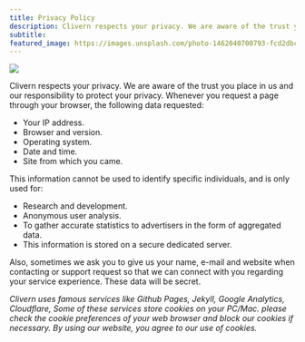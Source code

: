 ```yaml
---
title: Privacy Policy
description: Clivern respects your privacy. We are aware of the trust you place in us and our responsibility to protect your privacy.
subtitle:
featured_image: https://images.unsplash.com/photo-1462040700793-fcd2dbc0edf0?q=90&fm=jpg&w=1000&fit=max
---
```


![](https://images.unsplash.com/photo-1462040700793-fcd2dbc0edf0?q=90&fm=jpg&w=1000&fit=max)

Clivern respects your privacy. We are aware of the trust you place in us and our responsibility to protect your privacy. Whenever you request a page through your browser, the following data requested:

- Your IP address.
- Browser and version.
- Operating system.
- Date and time.
- Site from which you came.

This information cannot be used to identify specific individuals, and is only used for:

- Research and development.
- Anonymous user analysis.
- To gather accurate statistics to advertisers in the form of aggregated data.
- This information is stored on a secure dedicated server.

Also, sometimes we ask you to give us your name, e-mail and website when contacting or support request so that we can connect with you regarding your service experience. These data will be secret.

*Clivern uses famous services like Github Pages, Jekyll, Google Analytics, Cloudflare, Some of these services store cookies on your PC/Mac. please check the cookie preferences of your web browser and block our cookies if necessary. By using our website, you agree to our use of cookies.*
